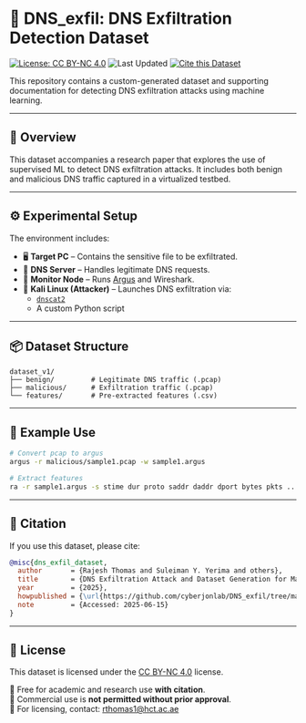 # 🧠 DNS_exfil: DNS Exfiltration Detection Dataset

[![License: CC BY-NC 4.0](https://img.shields.io/badge/License-CC--BY--NC%204.0-blue.svg)](LICENSE)
![Last Updated](https://img.shields.io/badge/last%20updated-June%202025-blue)
[![Cite this Dataset](https://img.shields.io/badge/cite-paper-orange)](#-citation)

This repository contains a custom-generated dataset and supporting documentation for detecting DNS exfiltration attacks using machine learning.

---

## 🔬 Overview

This dataset accompanies a research paper that explores the use of supervised ML to detect DNS exfiltration attacks. It includes both benign and malicious DNS traffic captured in a virtualized testbed.

---

## ⚙️ Experimental Setup

The environment includes:
- 🖥️ **Target PC** – Contains the sensitive file to be exfiltrated.
- 🧱 **DNS Server** – Handles legitimate DNS requests.
- 🐧 **Monitor Node** – Runs [Argus](https://www.qosient.com/argus/) and Wireshark.
- 🧪 **Kali Linux (Attacker)** – Launches DNS exfiltration via:
  - [`dnscat2`](https://github.com/iagox86/dnscat2)
  - A custom Python script

---

## 📦 Dataset Structure

```
dataset_v1/
├── benign/         # Legitimate DNS traffic (.pcap)
├── malicious/      # Exfiltration traffic (.pcap)
└── features/       # Pre-extracted features (.csv)
```

---

## 🧠 Example Use

```bash
# Convert pcap to argus
argus -r malicious/sample1.pcap -w sample1.argus

# Extract features
ra -r sample1.argus -s stime dur proto saddr daddr dport bytes pkts ...
```

---

## 📄 Citation

If you use this dataset, please cite:

```bibtex
@misc{dns_exfil_dataset,
  author       = {Rajesh Thomas and Suleiman Y. Yerima and others},
  title        = {DNS Exfiltration Attack and Dataset Generation for Machine Learning-based Detection},
  year         = {2025},
  howpublished = {\url{https://github.com/cyberjonlab/DNS_exfil/tree/main/dataset_v1}},
  note         = {Accessed: 2025-06-15}
}
```

---

## 📜 License

This dataset is licensed under the [CC BY-NC 4.0](https://creativecommons.org/licenses/by-nc/4.0/) license.

📌 Free for academic and research use **with citation**.  
🚫 Commercial use is **not permitted without prior approval**.  
📩 For licensing, contact: [rthomas1@hct.ac.ae](mailto:rthomas1@hct.ac.ae)
